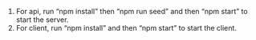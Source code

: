 1. For api, run “npm install” then “npm run seed” and then “npm start” to start the server.
2. For client, run “npm install” and then “npm start” to start the client.
